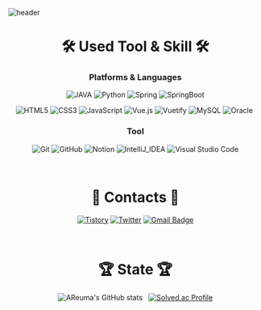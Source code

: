 <p><img src="https://capsule-render.vercel.app/api?type=soft&amp;&amp;fontColor=003458&amp;color=c6e0fb&amp;height=300&amp;section=header&amp;text=Areuma&amp;fontSize=100" alt="header"></p>

<h1 align="center"> 🛠 Used Tool & Skill 🛠</h1>

<h3 align="center"> Platforms & Languages </h3>




<div align="center">
<img src="https://img.shields.io/badge/Java-007396?style=flat-square&amp;logo=Java&amp;logoColor=white" alt="JAVA">&nbsp;<img src="https://img.shields.io/badge/Python-3776AB?style=flat-square&amp;logo=Python&amp;logoColor=white" alt="Python">&nbsp;<img src="https://img.shields.io/badge/Spring-6DB33F?style=flat-square&amp;logo=Spring&amp;logoColor=white" alt="Spring">&nbsp;<img src="https://img.shields.io/badge/Spring_Boot-6DB33F?style=flat-square&amp;logo=Spring%20Boot&amp;logoColor=white" alt="SpringBoot">

<img src="https://img.shields.io/badge/HTML5-E34F26?style=flat-square&amp;logo=HTML5&amp;logoColor=white" alt="HTML5">&nbsp;<img src="https://img.shields.io/badge/CSS3-1572B6?style=flat-square&amp;logo=CSS3&amp;logoColor=white" alt="CSS3">&nbsp;<img src="https://img.shields.io/badge/JavaScript-F7DF1E?style=flat-square&amp;logo=JavaScript&amp;logoColor=white" alt="JavaScript">&nbsp;<img src="https://img.shields.io/badge/Vue.js-4FC08D?style=flat-square&amp;logo=Vue.js&amp;logoColor=white" alt="Vue.js">&nbsp;<img src="https://img.shields.io/badge/Vuetify-1867C0?style=flat-square&amp;logo=Vuetify&amp;logoColor=white" alt="Vuetify">&nbsp;<img src="https://img.shields.io/badge/MySQL-4479A1?style=flat-square&amp;logo=MySQL&amp;logoColor=white" alt="MySQL">&nbsp;<img src="https://img.shields.io/badge/Oracle-F80000.svg?&amp;style=flat-square&amp;logo=Oracle&amp;logoColor=white" alt="Oracle">&nbsp;<br>
</div>



<p><h3 align="center">Tool </h3></p>
<p align="center">
<img src="https://img.shields.io/badge/Git-F05032?style=flat-square&amp;logo=Git&amp;logoColor=white" alt="Git"> <img src="https://img.shields.io/badge/GitHub-181717?style=flat-square&amp;logo=GitHub&amp;logoColor=white" alt="GitHub"> <img src="https://img.shields.io/badge/Notion-000000?style=flat-square&amp;logo=Notion&amp;logoColor=white" alt="Notion"> <img src="https://img.shields.io/badge/IntelliJ_IDEA-000000?style=flat-square&amp;logo=IntelliJ%20IDEA&amp;logoColor=white" alt="IntelliJ_IDEA"> <img src="https://img.shields.io/badge/Visual%20Studio%20Code-007ACC.svg?&amp;style=flat-square&amp;logo=Visual%20Studio%20Code&amp;logoColor=white" alt="Visual Studio Code"> 
</p>



<br/> 

<p><h1 align="center"> 🌟 Contacts 🌟 </h2></p>
<p align="center">
<a href="https://meur.tistory.com/"><img src="https://img.shields.io/badge/Tistory-000000?style=flat-square&amp;logo=Tistory&amp;logoColor=white" alt="Tistory"></a>  <a href="https://twitter.com/muer_i"><img src="https://img.shields.io/badge/Twitter-1DA1F2?style=flat-square&amp;logo=Twitter&amp;logoColor=white" alt="Twitter"></a> <a href="mailto:kuuniin@gmail.com"><img src="https://img.shields.io/badge/Gmail-d14836?style=flat-square&amp;logo=Gmail&amp;logoColor=white&amp;link=mailto:kuuniin@gmail.com" alt="Gmail Badge"></a>
</p>

<br/>

<p><h1 align="center"> 🏆 State 🏆 </h2></p>
<p align="center">
<img src="https://github-readme-stats.vercel.app/api?username=AReuma&amp;show_icons=true&amp;title_color=1b1a42&amp;text_color=000000&amp;icon_color=0b8ce5&amp;bg_color=eff1f5&amp;locale=en" alt="AReuma&#39;s GitHub stats">&nbsp;&nbsp;&nbsp;<a href="https://solved.ac/kuuniin/"><img src="http://mazassumnida.wtf/api/v2/generate_badge?boj=kuuniin" alt="Solved.ac Profile"></a> 
</p>
